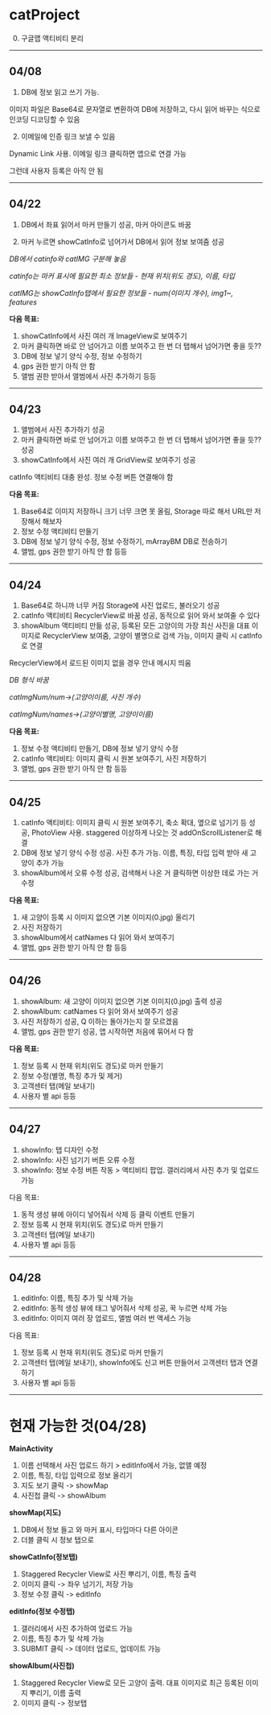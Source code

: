 # catProject

0. 구글맵 액티비티 분리

---
## 04/08

1. DB에 정보 읽고 쓰기 가능.

이미지 파일은 Base64로 문자열로 변환하여 DB에 저장하고, 다시 읽어 바꾸는 식으로 인코딩 디코딩할 수 있음

2. 이메일에 인증 링크 보낼 수 있음

Dynamic Link 사용. 이메일 링크 클릭하면 앱으로 연결 가능

그런데 사용자 등록은 아직 안 됨

---
## 04/22

1. DB에서 좌표 읽어서 마커 만들기
성공, 마커 아이콘도 바꿈

2. 마커 누르면 showCatInfo로 넘어가서 DB에서 읽어 정보 보여줌
성공

*DB에서 catinfo와 catIMG 구분해 놓음*

*catinfo는 마커 표시에 필요한 최소 정보들 - 현재 위치(위도 경도), 이름, 타입*

*catIMG는 showCatInfo탭에서 필요한 정보들 - num(이미지 개수), img1~, features*


**다음 목표:**
1. showCatInfo에서 사진 여러 개 ImageView로 보여주기
2. 마커 클릭하면 바로 안 넘어가고 이름 보여주고 한 번 더 탭해서 넘어가면 좋을 듯??
3. DB에 정보 넣기 양식 수정, 정보 수정하기
4. gps 권한 받기 아직 안 함
5. 앨범 권한 받아서 앨범에서 사진 추가하기
등등

---
## 04/23

1. 앨범에서 사진 추가하기
성공
2. 마커 클릭하면 바로 안 넘어가고 이름 보여주고 한 번 더 탭해서 넘어가면 좋을 듯??
성공
3. showCatInfo에서 사진 여러 개 GridView로 보여주기
성공

catInfo 액티비티 대충 완성. 정보 수정 버튼 연결해야 함

**다음 목표:**
1. Base64로 이미지 저장하니 크기 너무 크면 못 올림, Storage 따로 해서 URL만 저장해서 해보자
2. 정보 수정 액티비티 만들기
3. DB에 정보 넣기 양식 수정, 정보 수정하기, mArrayBM DB로 전송하기
4. 앨범, gps 권한 받기 아직 안 함
등등

---
## 04/24

1. Base64로 하니까 너무 커짐 Storage에 사진 업로드, 불러오기
성공
2. catInfo 액티비티 RecyclerView로 바꿈
성공, 동적으로 읽어 와서 보여줄 수 있다
3. showAlbum 액티비티 만듦
성공, 등록된 모든 고양이의 가장 최신 사진을 대표 이미지로 RecyclerView 보여줌, 고양이 별명으로 검색 가능, 이미지 클릭 시 catInfo로 연결

RecyclerView에서 로드된 이미지 없을 경우 안내 메시지 띄움


*DB 형식 바꿈*

*catImgNum/num->(고양이이름, 사진 개수)*

*catImgNum/names->(고양이별명, 고양이이름)*


**다음 목표:**
1. 정보 수정 액티비티 만들기, DB에 정보 넣기 양식 수정
2. catInfo 액티비티: 이미지 클릭 시 원본 보여주기, 사진 저장하기
3. 앨범, gps 권한 받기 아직 안 함
등등

---
## 04/25

1. catInfo 액티비티: 이미지 클릭 시 원본 보여주기, 축소 확대, 옆으로 넘기기 등
성공, PhotoView 사용. staggered 이상하게 나오는 것 addOnScrollListener로 해결
2. DB에 정보 넣기 양식 수정
성공. 사진 추가 가능. 이름, 특징, 타입 입력 받아 새 고양이 추가 가능
3. showAlbum에서 오류 수정
성공, 검색해서 나온 거 클릭하면 이상한 데로 가는 거 수정


**다음 목표:**
1. 새 고양이 등록 시 이미지 없으면 기본 이미지(0.jpg) 올리기
2. 사진 저장하기
3. showAlbum에서 catNames 다 읽어 와서 보여주기
4. 앨범, gps 권한 받기 아직 안 함
등등

---
## 04/26

1. showAlbum: 새 고양이 이미지 없으면 기본 이미지(0.jpg) 출력
성공
2. showAlbum: catNames 다 읽어 와서 보여주기
성공
3. 사진 저장하기
성공, Q 이하는 돌아가는지 잘 모르겠음
4. 앨범, gps 권한 받기
성공, 앱 시작하면 처음에 묶어서 다 함

**다음 목표:**
1. 정보 등록 시 현재 위치(위도 경도)로 마커 만들기
2. 정보 수정(별명, 특징 추가 및 제거)
3. 고객센터 탭(메일 보내기)
4. 사용자 별 api
등등

---
## 04/27

1. showInfo: 탭 디자인 수정
2. showInfo: 사진 넘기기 버튼 오류 수정
3. showInfo: 정보 수정 버튼 작동 > 액티비티 팝업. 갤러리에서 사진 추가 및 업로드 가능

다음 목표:
1. 동적 생성 뷰에 아이디 넣어줘서 삭제 등 클릭 이벤트 만들기
2. 정보 등록 시 현재 위치(위도 경도)로 마커 만들기
3. 고객센터 탭(메일 보내기)
4. 사용자 별 api
등등

---
## 04/28

1. editInfo: 이름, 특징 추가 및 삭제 가능
2. editInfo: 동적 생성 뷰에 태그 넣어줘서 삭제
성공, 꾹 누르면 삭제 가능
3. editInfo: 이미지 여러 장 업로드, 앨범 여러 번 액세스 가능

다음 목표:
1. 정보 등록 시 현재 위치(위도 경도)로 마커 만들기
2. 고객센터 탭(메일 보내기), showInfo에도 신고 버튼 만들어서 고객센터 탭과 연결하기
3. 사용자 별 api
등등

---
# 현재 가능한 것(04/28)

**MainActivity**
1. 이름 선택해서 사진 업로드 하기 > editInfo에서 가능, 없앨 예정
2. 이름, 특징, 타입 입력으로 정보 올리기
3. 지도 보기 클릭 -> showMap
4. 사진첩 클릭 -> showAlbum

**showMap(지도)**
1. DB에서 정보 들고 와 마커 표시, 타입마다 다른 아이콘
2. 더블 클릭 시 정보 탭으로

**showCatInfo(정보탭)**
1. Staggered Recycler View로 사진 뿌리기, 이름, 특징 출력
2. 이미지 클릭 -> 좌우 넘기기, 저장 가능
3. 정보 수정 클릭 -> editInfo

**editInfo(정보 수정탭)**
1. 갤러리에서 사진 추가하여 업로드 가능
2. 이름, 특징 추가 및 삭제 가능
3. SUBMIT 클릭 -> 데이터 업로드, 업데이트 가능

**showAlbum(사진첩)**
1. Staggered Recycler View로 모든 고양이 출력. 대표 이미지로 최근 등록된 이미지 뿌리기, 이름 출력
2. 이미지 클릭 -> 정보탭
